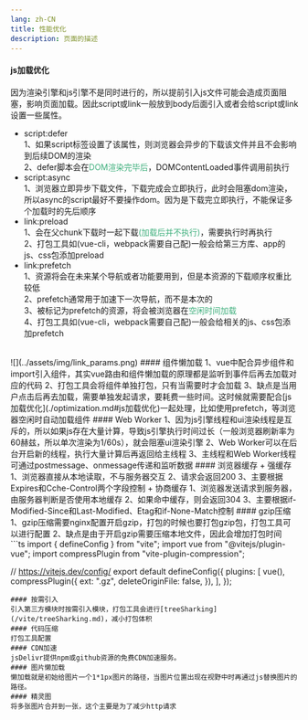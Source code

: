 ```yaml
---
lang: zh-CN
title: 性能优化
description: 页面的描述
---
```

#### js加载优化
因为渲染引擎和js引擎不是同时进行的，所以提前引入js文件可能会造成页面阻塞，影响页面加载。因此script或link一般放到body后面引入或者会给script或link设置一些属性。
+ script:defer  
1、如果script标签设置了该属性，则浏览器会异步的下载该文件并且不会影响到后续DOM的渲染  
2、defer脚本会在<span style="color:#3eaf7c">DOM渲染完毕后</span>，DOMContentLoaded事件调用前执行
+ script:async  
1、浏览器立即异步下载文件，下载完成会立即执行，此时会阻塞dom渲染，所以async的script最好不要操作dom。因为是下载完立即执行，不能保证多个加载时的先后顺序
+ link:preload  
1、会在父chunk下载时一起下载<span style="color:#3eaf7c">(加载后并不执行)</span>，需要执行时再执行  
2、打包工具如(vue-cli，webpack需要自己配)一般会给第三方库、app的js、css包添加preload
+ link:prefetch  
1、资源将会在未来某个导航或者功能要用到，但是本资源的下载顺序权重比较低  
2、prefetch通常用于加速下一次导航，而不是本次的  
3、被标记为prefetch的资源，将会被浏览器在<span style="color:#3eaf7c">空闲时间加载</span>  
4、打包工具如(vue-cli，webpack需要自己配)一般会给相关的js、css包添加prefetch  
<br/>
![](../assets/img/link_params.png)
#### 组件懒加载
1、vue中配合异步组件和import引入组件，其实vue路由和组件懒加载的原理都是监听到事件后再去加载对应的代码  
2、打包工具会将组件单独打包，只有当需要时才会加载  
3、缺点是当用户点击后再去加载，需要单独发起请求，要耗费一些时间。这时候就需要配合[js加载优化](./optimization.md#js加载优化)一起处理，比如使用prefetch，等浏览器空闲时自动加载组件
#### Web Worker
1、因为js引擎线程和ui渲染线程是互斥的，所以如果js存在大量计算，导致js引擎执行时间过长（一般浏览器刷新率为60赫兹，所以单次渲染为1/60s），就会阻塞ui渲染引擎  
2、Web Worker可以在后台开启新的线程，执行大量计算后再返回给主线程  
3、主线程和Web Worker线程可通过postmessage、onmessage传递和监听数据
#### 浏览器缓存
+ 强缓存  
1、浏览器直接从本地读取，不与服务器交互  
2、请求会返回200  
3、主要根据Expires和Cche-Control两个字段控制
+ 协商缓存  
1、浏览器发送请求到服务器，由服务器判断是否使用本地缓存  
2、如果命中缓存，则会返回304  
3、主要根据if-Modified-Since和Last-Modified、Etag和if-None-Match控制
#### gzip压缩
1、gzip压缩需要nginx配置开启gzip，打包的时候也要打包gzip包，打包工具可以进行配置  
2、缺点是由于开启gzip需要压缩本地文件，因此会增加打包时间
```ts
import { defineConfig } from "vite";
import vue from "@vitejs/plugin-vue";
import compressPlugin from "vite-plugin-compression";

// https://vitejs.dev/config/
export default defineConfig({
  plugins: [
    vue(),
    compressPlugin({
      ext: ".gz",
      deleteOriginFile: false,
    }),
  ],
});
```
#### 按需引入
引入第三方模块时按需引入模块，打包工具会进行[treeSharking](/vite/treeSharking.md)，减小打包体积
#### 代码压缩
打包工具配置
#### CDN加速
jsDelivr提供npm或github资源的免费CDN加速服务。
#### 图片懒加载 
懒加载就是初始给图片一个1*1px图片的路径，当图片位置出现在视野中时再通过js替换图片的路径。
#### 精灵图
将多张图片合并到一张，这个主要是为了减少http请求
